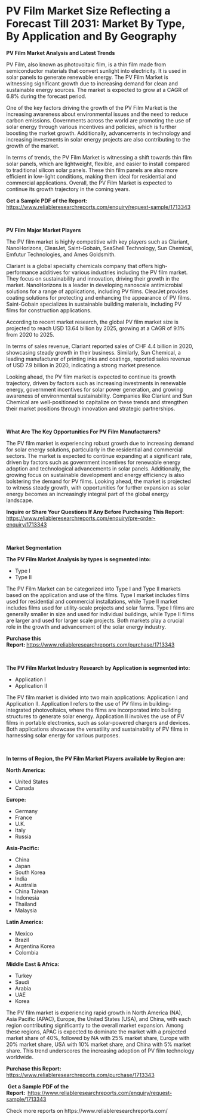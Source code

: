 <p><h1>PV Film Market Size Reflecting a Forecast Till 2031: Market By Type, By Application and By Geography</h1></p><p><strong>PV Film Market Analysis and Latest Trends</strong></p>
<p><p>PV Film, also known as photovoltaic film, is a thin film made from semiconductor materials that convert sunlight into electricity. It is used in solar panels to generate renewable energy. The PV Film Market is witnessing significant growth due to increasing demand for clean and sustainable energy sources. The market is expected to grow at a CAGR of 6.8% during the forecast period.</p><p>One of the key factors driving the growth of the PV Film Market is the increasing awareness about environmental issues and the need to reduce carbon emissions. Governments across the world are promoting the use of solar energy through various incentives and policies, which is further boosting the market growth. Additionally, advancements in technology and increasing investments in solar energy projects are also contributing to the growth of the market.</p><p>In terms of trends, the PV Film Market is witnessing a shift towards thin film solar panels, which are lightweight, flexible, and easier to install compared to traditional silicon solar panels. These thin film panels are also more efficient in low-light conditions, making them ideal for residential and commercial applications. Overall, the PV Film Market is expected to continue its growth trajectory in the coming years.</p></p>
<p><strong>Get a Sample PDF of the Report:&nbsp;</strong> <a href="https://www.reliableresearchreports.com/enquiry/request-sample/1713343">https://www.reliableresearchreports.com/enquiry/request-sample/1713343</a></p>
<p>&nbsp;</p>
<p><strong>PV Film Major Market Players</strong></p>
<p><p>The PV film market is highly competitive with key players such as Clariant, NanoHorizons, ClearJet, Saint-Gobain, SeaShell Technology, Sun Chemical, Emfutur Technologies, and Ames Goldsmith. </p><p>Clariant is a global specialty chemicals company that offers high-performance additives for various industries including the PV film market. They focus on sustainability and innovation, driving their growth in the market. NanoHorizons is a leader in developing nanoscale antimicrobial solutions for a range of applications, including PV films. ClearJet provides coating solutions for protecting and enhancing the appearance of PV films. Saint-Gobain specializes in sustainable building materials, including PV films for construction applications. </p><p>According to recent market research, the global PV film market size is projected to reach USD 13.64 billion by 2025, growing at a CAGR of 9.1% from 2020 to 2025. </p><p>In terms of sales revenue, Clariant reported sales of CHF 4.4 billion in 2020, showcasing steady growth in their business. Similarly, Sun Chemical, a leading manufacturer of printing inks and coatings, reported sales revenue of USD 7.9 billion in 2020, indicating a strong market presence.</p><p>Looking ahead, the PV film market is expected to continue its growth trajectory, driven by factors such as increasing investments in renewable energy, government incentives for solar power generation, and growing awareness of environmental sustainability. Companies like Clariant and Sun Chemical are well-positioned to capitalize on these trends and strengthen their market positions through innovation and strategic partnerships.</p></p>
<p>&nbsp;</p>
<p><strong>What Are The Key Opportunities For PV Film Manufacturers?</strong></p>
<p><p>The PV film market is experiencing robust growth due to increasing demand for solar energy solutions, particularly in the residential and commercial sectors. The market is expected to continue expanding at a significant rate, driven by factors such as government incentives for renewable energy adoption and technological advancements in solar panels. Additionally, the growing focus on sustainable development and energy efficiency is also bolstering the demand for PV films. Looking ahead, the market is projected to witness steady growth, with opportunities for further expansion as solar energy becomes an increasingly integral part of the global energy landscape.</p></p>
<p><strong>Inquire or Share Your Questions If Any Before Purchasing This Report:</strong> <a href="https://www.reliableresearchreports.com/enquiry/pre-order-enquiry/1713343">https://www.reliableresearchreports.com/enquiry/pre-order-enquiry/1713343</a></p>
<p>&nbsp;</p>
<p><strong>Market Segmentation</strong></p>
<p><strong>The PV Film Market Analysis by types is segmented into:</strong></p>
<p><ul><li>Type I</li><li>Type II</li></ul></p>
<p><p>The PV Film Market can be categorized into Type I and Type II markets based on the application and use of the films. Type I market includes films used for residential and commercial installations, while Type II market includes films used for utility-scale projects and solar farms. Type I films are generally smaller in size and used for individual buildings, while Type II films are larger and used for larger scale projects. Both markets play a crucial role in the growth and advancement of the solar energy industry.</p></p>
<p><strong>Purchase this Report:&nbsp;</strong><a href="https://www.reliableresearchreports.com/purchase/1713343">https://www.reliableresearchreports.com/purchase/1713343</a></p>
<p>&nbsp;</p>
<p><strong>The PV Film Market Industry Research by Application is segmented into:</strong></p>
<p><ul><li>Application I</li><li>Application II</li></ul></p>
<p><p>The PV film market is divided into two main applications: Application I and Application II. Application I refers to the use of PV films in building-integrated photovoltaics, where the films are incorporated into building structures to generate solar energy. Application II involves the use of PV films in portable electronics, such as solar-powered chargers and devices. Both applications showcase the versatility and sustainability of PV films in harnessing solar energy for various purposes.</p></p>
<p>&nbsp;</p>
<p><strong>In terms of Region, the PV Film Market Players available by Region are:</strong></p>
<p>
    <p> <strong> North America: </strong>
        <ul>
            <li>United States</li>
            <li>Canada</li>
        </ul>
        </p> 
    <p> <strong> Europe: </strong>
        <ul>
            <li>Germany</li>
            <li>France</li>
            <li>U.K.</li>
            <li>Italy</li>
            <li>Russia</li>
        </ul>
        </p> 
    <p> <strong> Asia-Pacific: </strong>
        <ul>
            <li>China</li>
            <li>Japan</li>
            <li>South Korea</li>
            <li>India</li>
            <li>Australia</li>
            <li>China Taiwan</li>
            <li>Indonesia</li>
            <li>Thailand</li>
            <li>Malaysia</li>
        </ul>
        </p> 
    <p> <strong> Latin America: </strong>
        <ul>
            <li>Mexico</li>
            <li>Brazil</li>
            <li>Argentina Korea</li>
            <li>Colombia</li>
        </ul>
        </p> 
    <p> <strong> Middle East & Africa: </strong>
        <ul>
            <li>Turkey</li>
            <li>Saudi</li>
            <li>Arabia</li>
            <li>UAE</li>
            <li>Korea</li>
        </ul>
    </p>
    </p>
<p><p>The PV film market is experiencing rapid growth in North America (NA), Asia Pacific (APAC), Europe, the United States (USA), and China, with each region contributing significantly to the overall market expansion. Among these regions, APAC is expected to dominate the market with a projected market share of 40%, followed by NA with 25% market share, Europe with 20% market share, USA with 10% market share, and China with 5% market share. This trend underscores the increasing adoption of PV film technology worldwide.</p></p>
<p><strong>Purchase this Report: </strong><a href="https://www.reliableresearchreports.com/purchase/1713343">https://www.reliableresearchreports.com/purchase/1713343</a></p>
<p>&nbsp;<strong>Get a Sample PDF of the Report:&nbsp;&nbsp;</strong><a href="https://www.reliableresearchreports.com/enquiry/request-sample/1713343">https://www.reliableresearchreports.com/enquiry/request-sample/1713343</a></p>
<p><strong></strong></p>
<p>Check more reports on https://www.reliableresearchreports.com/</p>